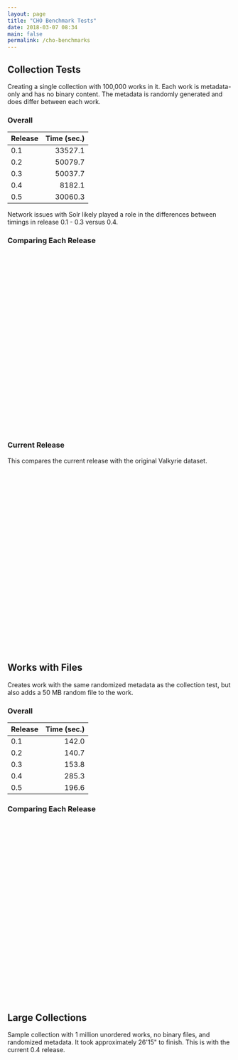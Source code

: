 ```yaml
---
layout: page
title: "CHO Benchmark Tests"
date: 2018-03-07 08:34
main: false
permalink: /cho-benchmarks
---
```


<script type="text/javascript" src="https://canvasjs.com/assets/script/jquery-1.11.1.min.js"></script>
<script type="text/javascript" src="https://canvasjs.com/assets/script/canvasjs.min.js"></script>
<script type="text/javascript" src="/projects/fedora-tests/chart.js"></script>
<script type="text/javascript" src="/projects/fedora-tests/cho-chart.js"></script>

## Collection Tests

Creating a single collection with 100,000 works in it. Each work is metadata-only and has no binary
content. The metadata is randomly generated and does differ between each work.

### Overall

| Release     | Time (sec.)     |
| ----------- | --------------: |
| 0.1         | 33527.1         |
| 0.2         | 50079.7         |
| 0.3         | 50037.7         |
| 0.4         | 8182.1          |
| 0.5         | 30060.3         |

Network issues with Solr likely played a role in the differences between timings in release 0.1 - 0.3
versus 0.4.

### Comparing Each Release

<div id="choMVPComparison" style="width:100%; height:400px;"></div>

### Current Release

This compares the current release with the original Valkyrie dataset.

<div id="choCurrentComparison" style="width:100%; height:400px;"></div>

## Works with Files

Creates work with the same randomized metadata as the collection test, but also adds a 50 MB
random file to the work.

### Overall

| Release     | Time (sec.)     |
| ----------- | --------------: |
| 0.1         | 142.0           |
| 0.2         | 140.7           |
| 0.3         | 153.8           |
| 0.4         | 285.3           |
| 0.5         | 196.6           |

### Comparing Each Release

<div id="workComparison" style="width:100%; height:400px;"></div>

## Large Collections

Sample collection with 1 million unordered works, no binary files, and randomized metadata.
It took approximately 26'15" to finish. This is with the current 0.4 release.

<div id="collectionComparison" style="width:100%; height:400px;"></div>
